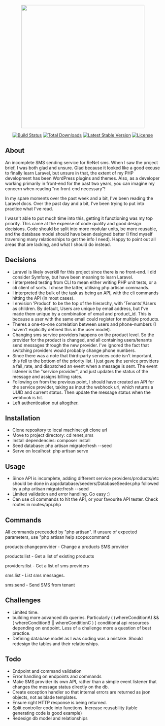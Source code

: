 <p align="center"><a href="https://laravel.com" target="_blank"><img src="https://raw.githubusercontent.com/laravel/art/master/logo-lockup/5%20SVG/2%20CMYK/1%20Full%20Color/laravel-logolockup-cmyk-red.svg" width="400"></a></p>

<p align="center">
<a href="https://travis-ci.org/laravel/framework"><img src="https://travis-ci.org/laravel/framework.svg" alt="Build Status"></a>
<a href="https://packagist.org/packages/laravel/framework"><img src="https://img.shields.io/packagist/dt/laravel/framework" alt="Total Downloads"></a>
<a href="https://packagist.org/packages/laravel/framework"><img src="https://img.shields.io/packagist/v/laravel/framework" alt="Latest Stable Version"></a>
<a href="https://packagist.org/packages/laravel/framework"><img src="https://img.shields.io/packagist/l/laravel/framework" alt="License"></a>
</p>

## About

An incomplete SMS sending service for ReNet sms. When I saw the project brief, I was both glad and unsure. Glad because it looked like a good excuse to finally learn Laravel, but unsure in that, the extent of my PHP development has been WordPress plugins and themes. Also, as a developer working primarily in front-end for the past two years, you can imagine my concern when reading "no front-end necessary"!

In my spare moments over the past week and a bit, I've been reading the Laravel docs. Over the past day and a bit, I've been trying to put into practice what I've read.

I wasn't able to put much time into this, getting it functioning was my top priority. This came at the expense of code quality and good design decisions. Code should be split into more modular units, be more reusable, and the database model should have been designed better (I find myself traversing many relationships to get the info I need). Happy to point out all areas that are lacking, and what I should do instead.

## Decisions
- Laravel is likely overkill for this project since there is no front-end. I did consider Symfony, but have been meaning to learn Laravel.
- I interpreted testing from CLI to mean either writing PHP unit tests, or a cli client of sorts. I chose the latter, utilising php artisan commands.
- I interpreted the bulk of the task as being an API, with the cli commands hitting the API (in most cases).
- I envision 'Product' to be the top of the hierarchy, with 'Tenants'/Users as children. By default, Users are unique by email address, but I've made them unique by a combination of email and product_id. This is because a user with the same email could register for multiple products.
- Theres a one-to-one correlation between users and phone-numbers (I haven't explicitly defined this in the user model).
- Changing sms service providers happens on the product level. So the provider for the product is changed, and all containing users/tenants send messages through the new provider. I've ignored the fact that switching providers would probably change phone numbers.
- Since there was a note that third-party services code isn't important, this fell to the bottom of the priority list. I just gave the service providers a fail_rate, and dispatched an event when a message is sent. The event listener is the "service provider", and just updates the status of the message and assigns billing rates.
- Following on from the previous point, I should have created an API for the service provider, taking as input the webhook url, which returns a UUID and current status. Then update the message status when the webhook is hit.
- Left authentication out altogther.


## Installation
- Clone repository to local machine: git clone url
- Move to project directory: cd renet_sms
- Install dependencies: composer install
- Seed database: php artisan migrate:fresh --seed
- Serve on localhost: php artisan serve


## Usage
- Since API is incomplete, adding different service providers/products/etc should be done in app/database/seeders/DatabaseSeeder.php followed by a php artisan migrate:fresh --seed
- Limited validation and error handling. Go easy :)
- Can use cli commands to hit the API, or your favourite API tester. Check routes in routes/api.php


## Commands
All commands preceeded by "php artisan". If unsure of expected parameters, use "php artisan help scope:command

products:changeprovider - Change a products SMS provider 

products:list - Get a list of existing products 

providers:list - Get a list of sms providers 

sms:list - List sms messages. 

sms:send - Send SMS from tenant

## Challenges
- Limited time.
- building more advanced db queries. Particularly ( (whereConditionA) && ( whereConditionB || whereConditionC ) )
conditional api resources depending on endpoint. Less of a challenge more a question of best practice.
- Defining database model as I was coding was a mistake. Should redesign the tables and their relationships.


## Todo
- Endpoint and command validation
- Error handling on endpoints and commands
- Make SMS provider its own API, rather than a simple event listener that changes the message status directly on the db.
- Create exception handler so that internal errors are returned as json objects, not as blade templates.
- Ensure right HTTP response is being returned.
- Split controller code into functions. Increase reusability (table generating code is good example)
- Redesign db model and relationships
